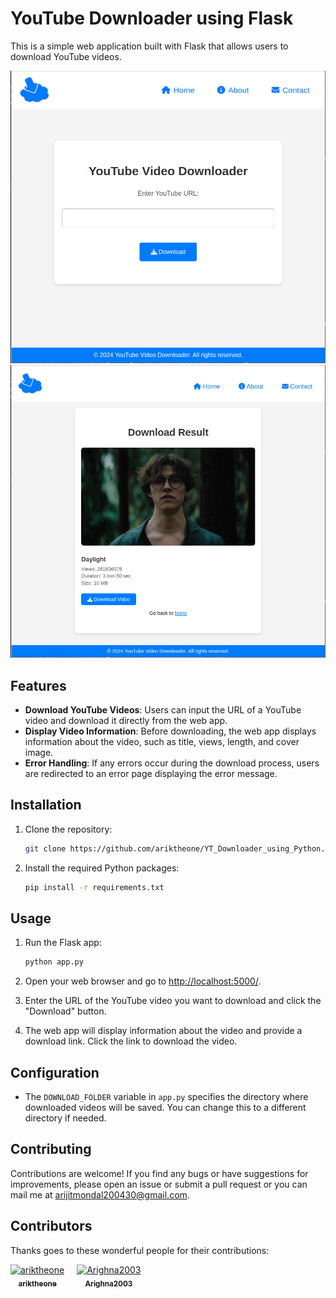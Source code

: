 # YouTube Downloader using Flask

This is a simple web application built with Flask that allows users to download YouTube videos.

![YouTube Downloader](images/img1.png)
![YouTube Downloader](images/img2.png)

## Features

- **Download YouTube Videos**: Users can input the URL of a YouTube video and download it directly from the web app.
- **Display Video Information**: Before downloading, the web app displays information about the video, such as title, views, length, and cover image.
- **Error Handling**: If any errors occur during the download process, users are redirected to an error page displaying the error message.

## Installation

1. Clone the repository:

    ```bash
    git clone https://github.com/ariktheone/YT_Downloader_using_Python.git
    ```

2. Install the required Python packages:

    ```bash
    pip install -r requirements.txt
    ```

## Usage

1. Run the Flask app:

    ```bash
    python app.py
    ```

2. Open your web browser and go to [http://localhost:5000/](http://localhost:5000/).

3. Enter the URL of the YouTube video you want to download and click the "Download" button.

4. The web app will display information about the video and provide a download link. Click the link to download the video.

## Configuration

- The `DOWNLOAD_FOLDER` variable in `app.py` specifies the directory where downloaded videos will be saved. You can change this to a different directory if needed.

## Contributing

Contributions are welcome! If you find any bugs or have suggestions for improvements, please open an issue or submit a pull request or you can mail me at [arijitmondal200430@gmail.com](mailto:arijitmondal200430@gmail.com).

## Contributors

Thanks goes to these wonderful people for their contributions:

<div style="display: flex; flex-direction: row; align-items: center;">

<div style="margin-right: 20px; text-align: center;">
  <a href="https://github.com/ariktheone">
    <img src="https://avatars.githubusercontent.com/u/ariktheone?v=4" width="100" height="100" alt="ariktheone"/>
    <br>
    <sub><b>ariktheone</b></sub>
  </a>
</div>

<div style="margin-right: 20px; text-align: center;">
  <a href="https://github.com/Arighna2003">
    <img src="https://avatars.githubusercontent.com/u/121758941?v=4" width="100" height="100" alt="Arighna2003"/>
    <br>
    <sub><b>Arighna2003</b></sub>
  </a>
</div>

</div>
